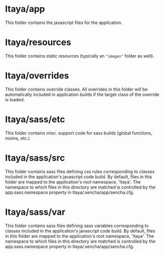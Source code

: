 # Itaya/app

This folder contains the javascript files for the application.

# Itaya/resources

This folder contains static resources (typically an `"images"` folder as well).

# Itaya/overrides

This folder contains override classes. All overrides in this folder will be 
automatically included in application builds if the target class of the override
is loaded.

# Itaya/sass/etc

This folder contains misc. support code for sass builds (global functions, 
mixins, etc.)

# Itaya/sass/src

This folder contains sass files defining css rules corresponding to classes
included in the application's javascript code build.  By default, files in this 
folder are mapped to the application's root namespace, 'Itaya'. The
namespace to which files in this directory are matched is controlled by the
app.sass.namespace property in Itaya/.sencha/app/sencha.cfg. 

# Itaya/sass/var

This folder contains sass files defining sass variables corresponding to classes
included in the application's javascript code build.  By default, files in this 
folder are mapped to the application's root namespace, 'Itaya'. The
namespace to which files in this directory are matched is controlled by the
app.sass.namespace property in Itaya/.sencha/app/sencha.cfg. 
